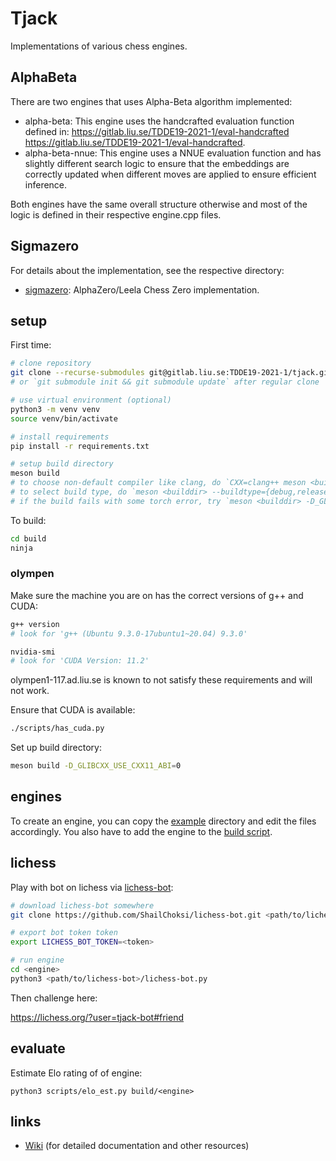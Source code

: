 # Tjack

Implementations of various chess engines. 

## AlphaBeta
There are two engines that uses Alpha-Beta algorithm implemented:

- alpha-beta: This engine uses the handcrafted evaluation function defined in: https://gitlab.liu.se/TDDE19-2021-1/eval-handcrafted https://gitlab.liu.se/TDDE19-2021-1/eval-handcrafted.
- alpha-beta-nnue: This engine uses a NNUE evaluation function and has slightly different search logic to ensure that the embeddings are correctly updated when different moves are applied to ensure efficient inference.

Both engines have the same overall structure otherwise and most of the logic is defined in their respective engine.cpp files.

## Sigmazero
For details about the implementation, see the respective directory:

- [sigmazero](./sigmazero): AlphaZero/Leela Chess Zero implementation.

## setup

First time:

```sh
# clone repository
git clone --recurse-submodules git@gitlab.liu.se:TDDE19-2021-1/tjack.git
# or `git submodule init && git submodule update` after regular clone

# use virtual environment (optional)
python3 -m venv venv
source venv/bin/activate

# install requirements
pip install -r requirements.txt

# setup build directory
meson build
# to choose non-default compiler like clang, do `CXX=clang++ meson <builddir>`
# to select build type, do `meson <builddir> --buildtype={debug,release}`
# if the build fails with some torch error, try `meson <builddir> -D_GLIBCXX_USE_CXX11_ABI=0
```

To build:

```sh
cd build
ninja
```

### olympen

Make sure the machine you are on has the correct versions of g++ and CUDA:

```sh
g++ version
# look for 'g++ (Ubuntu 9.3.0-17ubuntu1~20.04) 9.3.0'

nvidia-smi
# look for 'CUDA Version: 11.2'
```

olympen1-117.ad.liu.se is known to not satisfy these requirements and will not work.

Ensure that CUDA is available:

```sh
./scripts/has_cuda.py
```

Set up build directory:

```sh
meson build -D_GLIBCXX_USE_CXX11_ABI=0
```

## engines

To create an engine, you can copy the [example](example) directory and edit the files accordingly. You also have to add the engine to the [build script](meson.build).

## lichess

Play with bot on lichess via [lichess-bot](https://github.com/ShailChoksi/lichess-bot):

```bash
# download lichess-bot somewhere
git clone https://github.com/ShailChoksi/lichess-bot.git <path/to/lichess-bot>

# export bot token token
export LICHESS_BOT_TOKEN=<token>

# run engine
cd <engine>
python3 <path/to/lichess-bot>/lichess-bot.py
```

Then challenge here:

https://lichess.org/?user=tjack-bot#friend

## evaluate

Estimate Elo rating of of engine:

```
python3 scripts/elo_est.py build/<engine>
```

## links

- [Wiki](https://gitlab.liu.se/groups/tdde19-group-1/-/wikis/home) (for detailed documentation and other resources)
